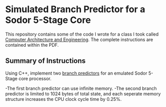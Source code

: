 Simulated Branch Predictor for a Sodor 5-Stage Core
=============
This repository contains some of the code I wrote for a class I took called [Computer Architecture and Engineering](http://www-inst.eecs.berkeley.edu/~cs152/sp14/).
The complete instructions are contained within the PDF.

Summary of Instructions
----------
Using C++, implement two [branch predictors](https://en.wikipedia.org/wiki/Branch_predictor/ "Wikipedia: Branch Predictor") for an emulated Sodor 5-Stage core processor. 

-The first branch predictor can use infinite memory.
-The second branch predictor is limited to 1024 bytes of total state, and each seperate memory structure increases the CPU clock cycle time by 0.25%.